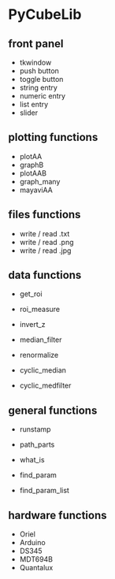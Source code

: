 # PyCubeLib



## front panel

- tkwindow
- push button
- toggle button
- string entry
- numeric entry
- list entry
- slider



## plotting functions

- plotAA
- graphB
- plotAAB
- graph_many
- mayaviAA



## files functions

- write / read .txt
- write / read .png
- write / read .jpg



## data functions

- get_roi
- roi_measure
- invert_z
- median_filter
- renormalize

- cyclic_median
- cyclic_medfilter



## general functions

- runstamp
- path_parts

- what_is

- find_param
- find_param_list



## hardware functions

- Oriel
- Arduino
- DS345
- MDT694B
- Quantalux






